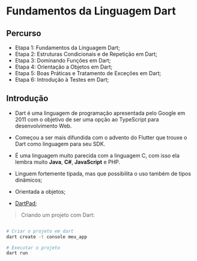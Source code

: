 # Fundamentos da Linguagem Dart

## Percurso

- Etapa 1: Fundamentos da Linguagem Dart;
- Etapa 2: Estruturas Condicionais e de Repetição em Dart;
- Etapa 3: Dominando Funções em Dart;
- Etapa 4: Orientação a Objetos em Dart;
- Etapa 5: Boas Práticas e Tratamento de Exceções em Dart;
- Etapa 6: Introdução à Testes em Dart;

## Introdução

- Dart é uma linguagem de programação apresentada pelo Google em 2011 com o objetivo de ser uma opção ao TypeScript para desenvolvimento Web.

- Começou a ser mais difundida com o advento do Flutter que trouxe o Dart como linguagem para seu SDK.

- É uma linguagem muito parecida com a linguagem C, com isso ela lembra muito **Java**, **C#**, **JavaScript** e PHP.

- Linguem fortemente tipada, mas que possibilita o uso também de tipos dinâmicos;

- Orientada a objetos;

- [DartPad](https://dartpad.dartlang.org/);

> Criando um projeto com Dart:

```bash

# Criar o projeto em dart
dart create -t console meu_app

# Executar o projeto
dart run
```

